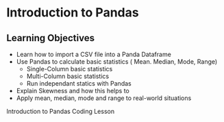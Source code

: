 # Introduction to Pandas

## Learning Objectives

- Learn how to import a CSV file into a Panda Dataframe 
- Use Pandas to calculate basic statistics ( Mean. Median, Mode, Range)
    - Single-Column basic statistics
    - Multi-Column basic statistics
    - Run independant statics with Pandas
- Explain Skewness and how this helps to 
- Apply mean, median, mode and range to real-world situations





Introduction to Pandas Coding Lesson
